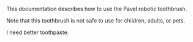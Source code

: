 This documentation describes how to use the Pavel robotic
toothbrush.

Note that this toothbrush is not safe to use for children,
adults, or pets.

I need better toothpaste.